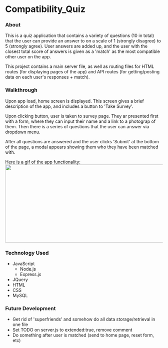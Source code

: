 # Compatibility_Quiz

### About

This is a quiz application that contains a variety of questions (10 in total) that the user can provide an answer to on a scale of 1 (strongly disagree) to 5 (strongly agree). User answers are added up, and the user with the closest total score of answers is given as a 'match' as the most compatible other user on the app. 

This project contains a main server file, as well as routing files for HTML routes (for displaying pages of the app) and API routes (for getting/posting data on each user's responses + match). 

### Walkthrough

Upon app load, home screen is displayed. This screen gives a brief description of the app, and includes a button to 'Take Survey'.

Upon clicking button, user is taken to survey page. They ar presented first with a form, where they can input their name and a link to a photograp of them. Then there is a series of questions that the user can answer via dropdown menu. 

After all questions are answered and the user clicks 'Submit' at the bottom of the page, a modal appears showing them who they have been matched with. 

Here is a gif of the app functionality:
<br>
<img src="/public/assets/readme_1.gif" width="600" height="250"/>

### Technology Used

* JavaScript
  * Node.js
  * Express.js
* JQuery
* HTML
* CSS
* MySQL
  
### Future Development

* Get rid of 'superfriends' and somehow do all data storage/retrieval in one file
* Set TODO on server.js to extended:true, remove comment
* Do something after user is matched (send to home page, reset form, etc)
